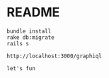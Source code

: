 # README

```
bundle install
rake db:migrate
rails s

http://localhost:3000/graphiql

let's fun
```
